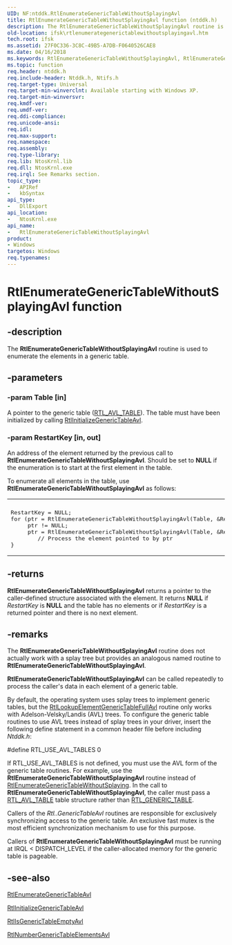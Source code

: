 ```yaml
---
UID: NF:ntddk.RtlEnumerateGenericTableWithoutSplayingAvl
title: RtlEnumerateGenericTableWithoutSplayingAvl function (ntddk.h)
description: The RtlEnumerateGenericTableWithoutSplayingAvl routine is used to enumerate the elements in a generic table.
old-location: ifsk\rtlenumerategenerictablewithoutsplayingavl.htm
tech.root: ifsk
ms.assetid: 27F0C336-3C8C-49B5-A7DB-F0640526CAE8
ms.date: 04/16/2018
ms.keywords: RtlEnumerateGenericTableWithoutSplayingAvl, RtlEnumerateGenericTableWithoutSplayingAvl routine [Installable File System Drivers], ifsk.rtlenumerategenerictablewithoutsplayingavl, ntddk/RtlEnumerateGenericTableWithoutSplayingAvl
ms.topic: function
req.header: ntddk.h
req.include-header: Ntddk.h, Ntifs.h
req.target-type: Universal
req.target-min-winverclnt: Available starting with Windows XP.
req.target-min-winversvr: 
req.kmdf-ver: 
req.umdf-ver: 
req.ddi-compliance: 
req.unicode-ansi: 
req.idl: 
req.max-support: 
req.namespace: 
req.assembly: 
req.type-library: 
req.lib: NtosKrnl.lib
req.dll: NtosKrnl.exe
req.irql: See Remarks section.
topic_type:
-	APIRef
-	kbSyntax
api_type:
-	DllExport
api_location:
-	NtosKrnl.exe
api_name:
-	RtlEnumerateGenericTableWithoutSplayingAvl
product:
- Windows
targetos: Windows
req.typenames: 
---
```


# RtlEnumerateGenericTableWithoutSplayingAvl function


## -description


The <b>RtlEnumerateGenericTableWithoutSplayingAvl</b> routine is used to enumerate the elements in a generic table. 


## -parameters




### -param Table [in]

A pointer to the generic table (<a href="https://msdn.microsoft.com/library/windows/hardware/ff553327">RTL_AVL_TABLE</a>). The table must have been initialized by calling <a href="https://msdn.microsoft.com/library/windows/hardware/hh406465">RtlInitializeGenericTableAvl</a>.


### -param RestartKey [in, out]

An address of the element returned by the previous call to <b>RtlEnumerateGenericTableWithoutSplayingAvl</b>. Should be set to <b>NULL</b> if the enumeration is to start at the first element in the table. 

To enumerate all elements in the table, use <b>RtlEnumerateGenericTableWithoutSplayingAvl</b> as follows:

<div class="code"><span codelanguage=""><table>
<tr>
<th></th>
</tr>
<tr>
<td>
<pre>RestartKey = NULL;
for (ptr = RtlEnumerateGenericTableWithoutSplayingAvl(Table, &amp;RestartKey);
     ptr != NULL;
     ptr = RtlEnumerateGenericTableWithoutSplayingAvl(Table, &amp;RestartKey)) {
        // Process the element pointed to by ptr
}</pre>
</td>
</tr>
</table></span></div>

## -returns



<b>RtlEnumerateGenericTableWithoutSplayingAvl</b> returns a pointer to the caller-defined structure associated with the element. It returns <b>NULL</b> if <i>RestartKey</i> is <b>NULL</b> and the table has no elements or if <i>RestartKey</i> is a returned pointer and there is no next element. 




## -remarks



The <b>RtlEnumerateGenericTableWithoutSplayingAvl</b> routine does not actually work with a splay tree but provides an analogous named routine to <b>RtlEnumerateGenericTableWithoutSplayingAvl</b>.

<b>RtlEnumerateGenericTableWithoutSplayingAvl</b> can be called repeatedly to process the caller's data in each element of a generic table. 

By default, the operating system uses splay trees to implement generic tables, but the <a href="https://msdn.microsoft.com/library/windows/hardware/ff553092">RtlLookupElementGenericTableFullAvl</a> routine only works with Adelson-Velsky/Landis (AVL) trees. To configure the generic table routines to use AVL trees instead of splay trees in your driver, insert the following define statement in a common header file before including <i>Ntddk.h</i>:

#define RTL_USE_AVL_TABLES 0

If RTL_USE_AVL_TABLES is not defined, you must use the AVL form of the generic table routines. For example, use the <b>RtlEnumerateGenericTableWithoutSplayingAvl</b> routine instead of <a href="https://msdn.microsoft.com/library/windows/hardware/ff552247">RtlEnumerateGenericTableWithoutSplaying</a>. In the call to <b>RtlEnumerateGenericTableWithoutSplayingAvl</b>, the caller must pass a <a href="https://msdn.microsoft.com/library/windows/hardware/ff553327">RTL_AVL_TABLE</a> table structure rather than <a href="https://msdn.microsoft.com/library/windows/hardware/ff553345">RTL_GENERIC_TABLE</a>.

Callers of the<i> Rtl..GenericTableAvl</i> routines are responsible for exclusively synchronizing access to the generic table. An exclusive fast mutex is the most efficient synchronization mechanism to use for this purpose.

Callers of <b>RtlEnumerateGenericTableWithoutSplayingAvl</b> must be running at IRQL &lt; DISPATCH_LEVEL if the caller-allocated memory for the generic table is pageable. 




## -see-also




<a href="https://msdn.microsoft.com/library/windows/hardware/hh406458">RtlEnumerateGenericTableAvl</a>



<a href="https://msdn.microsoft.com/library/windows/hardware/hh406465">RtlInitializeGenericTableAvl</a>



<a href="https://msdn.microsoft.com/library/windows/hardware/hh406472">RtlIsGenericTableEmptyAvl</a>



<a href="https://msdn.microsoft.com/library/windows/hardware/hh406522">RtlNumberGenericTableElementsAvl</a>
 

 

